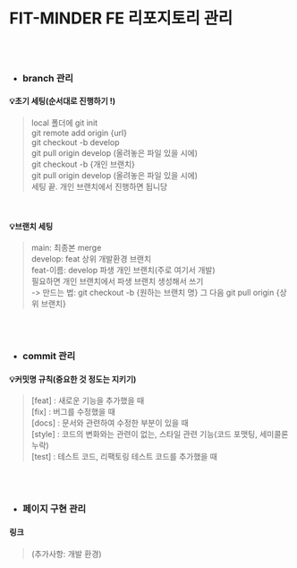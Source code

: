# FIT-MINDER FE 리포지토리 관리

<br><br>
* ### branch 관리
#### 💡초기 세팅(순서대로 진행하기 !)
> local 폴더에 git init <br>
> git remote add origin {url} <br>
> git checkout -b develop <br>
> git pull origin develop (올려놓은 파일 있을 시에)<br>
> git checkout -b {개인 브랜치}<br>
> git pull origin develop (올려놓은 파일 있을 시에)<br>
> 세팅 끝. 개인 브랜치에서 진행하면 됩니당
<br>

#### 💡브랜치 세팅 
> main: 최종본 merge<br>
> develop: feat 상위 개발환경 브랜치<br>
> feat-이름: develop 파생 개인 브랜치(주로 여기서 개발)<br>
> 필요하면 개인 브랜치에서 파생 브랜치 생성해서 쓰기<br>
-> 만드는 법: git checkout -b {원하는 브랜치 명} 그 다음 git pull origin {상위 브랜치}

<br><br>

* ### commit 관리
#### 💡커밋명 규칙(중요한 것 정도는 지키기)
> [feat] : 새로운 기능을 추가했을 때<br>
> [fix] : 버그를 수정했을 때<br>
> [docs] : 문서와 관련하여 수정한 부분이 있을 때<br>
> [style] : 코드의 변화와는 관련이 없는, 스타일 관련 기능(코드 포맷팅, 세미콜론 누락)<br>
> [test] : 테스트 코드, 리팩토링 테스트 코드를 추가했을 때<br>

<br><br>


* ### 페이지 구현 관리
#### 링크
>
> (추가사항: 개발 환경)
